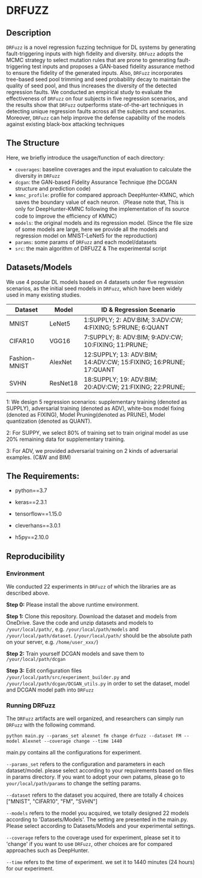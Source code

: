 # DRFUZZ

## Description

`DRFuzz` is a novel regression fuzzing technique for DL systems by generating fault-triggering inputs with high fidelity and diversity. `DRFuzz` adopts the MCMC strategy to select mutation rules that are prone to generating fault-triggering test inputs and proposes a GAN-based fidelity assurance method to ensure the fidelity of the generated inputs. Also, `DRFuzz` incorporates tree-based seed pool trimming and seed probability decay to maintain the quality of seed
pool, and thus increases the diversity of the detected regression faults. We conducted an empirical study to evaluate the effectiveness of `DRFuzz` on four subjects in five regression scenarios, and the results show that `DRFuzz` outperforms state-of-the-art techniques in detecting unique regression faults across all the subjects and scenarios. Moreover, `DRFuzz` can help improve the defense capability of the models against existing black-box attacking techniques

## The Structure

Here, we briefly introduce the usage/function of each directory: 

- `coverages`: baseline coverages and the input evaluation to calculate the diversity in `DRFuzz`
- `dcgan`: the GAN-based Fidelity Assurance Technique (the DCGAN structure and prediction code)
- `kmnc_profile`: profile for compared approach DeepHunter-KMNC, which saves the boundary value of each neuron.（Please note that, This is only for DeepHunter-KMNC following the implementation of its source code to improve the efficiency of KMNC）
- `models`: the original models and its regression model. (Since  the file size of some models are large, here we provide all the models and regression model on MNIST-LeNet5 for the reproduction)
- `params`: some params of `DRFuzz` and each model/datasets
- `src`: the main algorithm of DRFUZZ & The experimental script

## Datasets/Models

We use 4 popular DL models based on 4 datasets under five regression scenarios, as the initial seed models in `DRFuzz`, which have been widely used in many existing studies.

| Dataset       | Model    | ID & Regression Scenario                                     |
| ------------- | -------- | ------------------------------------------------------------ |
| MNIST         | LeNet5   | 1:SUPPLY; 2: ADV:BIM; 3:ADV:CW; 4:FIXING; 5:PRUNE; 6:QUANT   |
| CIFAR10       | VGG16    | 7:SUPPLY; 8: ADV:BIM; 9:ADV:CW; 10:FIXING; 11:PRUNE;         |
| Fashion-MNIST | AlexNet  | 12:SUPPLY; 13: ADV:BIM; 14:ADV:CW; 15:FIXING; 16:PRUNE; 17:QUANT |
| SVHN          | ResNet18 | 18:SUPPLY; 19: ADV:BIM; 20:ADV:CW; 21:FIXING; 22:PRUNE;      |

1: We design 5 regression scenarios: supplementary training (denoted as SUPPLY), adversarial  training (denoted as ADV), white-box model fixing (denoted as FIXING), Model Pruning(denoted as PRUNE), Model quantization (denoted as QUANT). 

2: For SUPPY, we select 80% of training set to train original model as use 20% remaining data for supplementary training.

3: For ADV, we provided adversarial  training on 2 kinds of adversarial examples. (C&W and BIM)
 

## The Requirements:

- python==3.7

- keras==2.3.1 

- tensorflow==1.15.0 

- cleverhans==3.0.1  

- h5py==2.10.0


## Reproducibility

### Environment

We conducted 22 experiments in `DRFuzz` of which the libraries are as described above. 

**Step 0:** Please install the above runtime environment.

**Step 1:** Clone this repository. Download the dataset and models from OneDrive. 
Save the code and unzip datasets and models to `/your/local/path/`, e.g. `/your/local/path/models` and `/your/local/path/dataset`. 
(`/your/local/path/` should be the absolute path on your server, e.g. `/home/user_xxx/`) 

**Step 2:** Train yourself DCGAN models and save them to `/your/local/path/dcgan`

**Step 3:** Edit configuration files `/your/local/path/src/experiment_builder.py` and `/your/local/path/dcgan/DCGAN_utils.py` in order to set the dataset, model and DCGAN model path into `DRFuzz`

### Running DRFuzz

The `DRFuzz` artifacts are well organized, and researchers can simply run `DRFuzz` with the following command.

~~~
python main.py --params_set alexnet fm change drfuzz --dataset FM --model Alexnet --coverage change --time 1440
~~~

main.py contains all the configurations for experiment.

`--params_set` refers to the configuration and parameters in each dataset/model. please select according to your requirements based on files in params directory. 
            If you want to adopt your own patams, please go to `your/local/path/params` to change the setting params.

`--dataset` refers to the dataset you acquired, there are totally 4 choices ["MNIST", "CIFAR10", "FM", "SVHN"]

`--models` refers to the model you acquired, we totally designed 22 models according to 'Datasets/Models'. The setting are presented in the main.py. 
            Please select according to Datasets/Models and your experimental settings.

`--coverage` refers to the coverage used for experiment, please set it to 'change' if you want to use `DRFuzz`, other choices are for compared approaches such as DeepHunter.

`--time` refers to the time of experiment. we set it to 1440 minutes (24 hours) for our experiment.
